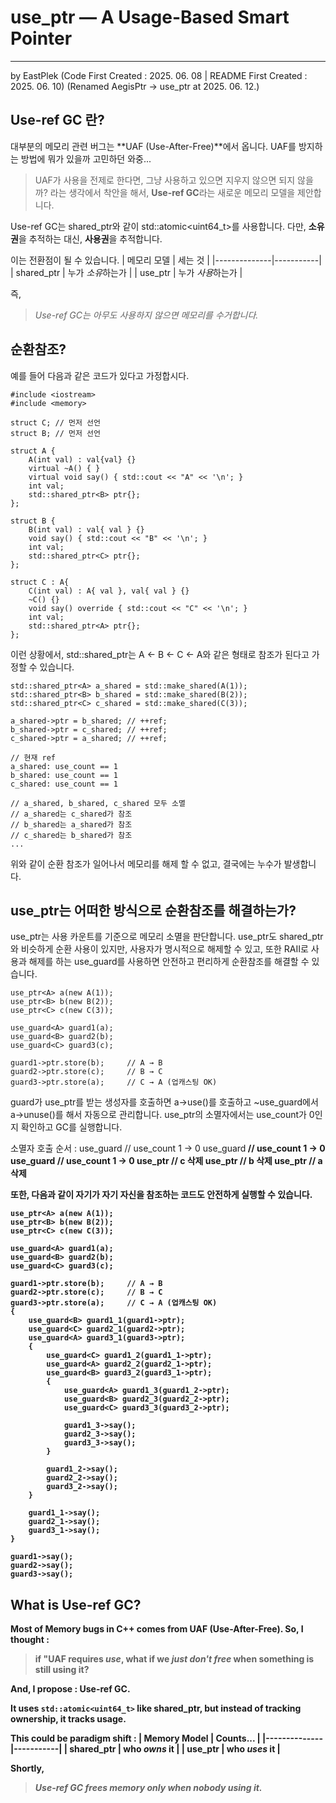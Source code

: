 # use_ptr — A Usage-Based Smart Pointer
---
by EastPlek 
(Code First Created : 2025. 06. 08 | README First Created : 2025. 06. 10)
(Renamed AegisPtr -> use_ptr at 2025. 06. 12.)

## Use-ref GC 란?
대부분의 메모리 관련 버그는 **UAF (Use-After-Free)**에서 옵니다.
UAF를 방지하는 방법에 뭐가 있을까 고민하던 와중...
> UAF가 사용을 전제로 한다면, 그냥 사용하고 있으면 지우지 않으면 되지 않을까?
라는 생각에서 착안을 해서,
**Use-ref GC**라는 새로운 메모리 모델을 제안합니다.

Use-ref GC는 shared_ptr와 같이 std::atomic<uint64_t>를 사용합니다.
다만, **소유권**을 추적하는 대신, **사용권**을 추적합니다.

이는 전환점이 될 수 있습니다.
| 메모리 모델 | 세는 것 |
|--------------|-----------|
| shared_ptr   | 누가 *소유*하는가 |
| use_ptr      | 누가 *사용*하는가 |

즉,
> *Use-ref GC는 아무도 사용하지 않으면 메모리를 수거합니다.*

## 순환참조?
예를 들어 다음과 같은 코드가 있다고 가정합시다.
```
#include <iostream>
#include <memory>

struct C; // 먼저 선언
struct B; // 먼저 선언

struct A {
	A(int val) : val{val} {}
	virtual ~A() { }
	virtual void say() { std::cout << "A" << '\n'; }
	int val;
	std::shared_ptr<B> ptr{};
};

struct B {
	B(int val) : val{ val } {}
	void say() { std::cout << "B" << '\n'; }
	int val;
	std::shared_ptr<C> ptr{};
};

struct C : A{
	C(int val) : A{ val }, val{ val } {}
	~C() {}
	void say() override { std::cout << "C" << '\n'; }
	int val;
	std::shared_ptr<A> ptr{};
};

```
이런 상황에서, std::shared_ptr는 A <- B <- C <- A와 같은 형태로 참조가 된다고 가정할 수 있습니다.
```
std::shared_ptr<A> a_shared = std::make_shared(A(1));
std::shared_ptr<B> b_shared = std::make_shared(B(2));
std::shared_ptr<C> c_shared = std::make_shared(C(3));

a_shared->ptr = b_shared; // ++ref;
b_shared->ptr = c_shared; // ++ref;
c_shared->ptr = a_shared; // ++ref;

// 현재 ref
a_shared: use_count == 1
b_shared: use_count == 1
c_shared: use_count == 1

// a_shared, b_shared, c_shared 모두 소멸
// a_shared는 c_shared가 참조
// b_shared는 a_shared가 참조
// c_shared는 b_shared가 참조
...
```
위와 같이 순환 참조가 일어나서 메모리를 해제 할 수 없고, 결국에는 누수가 발생합니다.

## use_ptr는 어떠한 방식으로 순환참조를 해결하는가?
use_ptr는 사용 카운트를 기준으로 메모리 소멸을 판단합니다. use_ptr도 shared_ptr와 비슷하게 순환 사용이 있지만,
사용자가 명시적으로 해제할 수 있고, 또한 RAII로 사용과 해제를 하는 use_guard를 사용하면 안전하고 편리하게
순환참조를 해결할 수 있습니다.
```
use_ptr<A> a(new A(1));
use_ptr<B> b(new B(2));
use_ptr<C> c(new C(3));

use_guard<A> guard1(a);
use_guard<B> guard2(b);
use_guard<C> guard3(c);

guard1->ptr.store(b);     // A → B
guard2->ptr.store(c);     // B → C
guard3->ptr.store(a);     // C → A (업캐스팅 OK)
```
guard가 use_ptr를 받는 생성자를 호출하면 a->use()를 호출하고 ~use_guard에서 a->unuse()를 해서 자동으로 관리합니다.
use_ptr의 소멸자에서는 use_count가 0인지 확인하고 GC를 실행합니다.

소멸자 호출 순서 :
use_guard<C> // use_count 1 -> 0
use_guard<B> // use_count 1 -> 0
use_guard<A> // use_count 1 -> 0
use_ptr<C> // c 삭제
use_ptr<B> // b 삭제
use_ptr<A> // a 삭제

또한, 다음과 같이 자기가 자기 자신을 참조하는 코드도 **안전하게** 실행할 수 있습니다.
```
use_ptr<A> a(new A(1));
use_ptr<B> b(new B(2));
use_ptr<C> c(new C(3));

use_guard<A> guard1(a);
use_guard<B> guard2(b);
use_guard<C> guard3(c);

guard1->ptr.store(b);     // A → B
guard2->ptr.store(c);     // B → C
guard3->ptr.store(a);     // C → A (업캐스팅 OK)
{
	use_guard<B> guard1_1(guard1->ptr);
	use_guard<C> guard2_1(guard2->ptr);
	use_guard<A> guard3_1(guard3->ptr);
	{
		use_guard<C> guard1_2(guard1_1->ptr);
		use_guard<A> guard2_2(guard2_1->ptr);
		use_guard<B> guard3_2(guard3_1->ptr);
		{
			use_guard<A> guard1_3(guard1_2->ptr);
			use_guard<B> guard2_3(guard2_2->ptr);
			use_guard<C> guard3_3(guard3_2->ptr);

			guard1_3->say();
			guard2_3->say();
			guard3_3->say();
		}

		guard1_2->say();
		guard2_2->say();
		guard3_2->say();
	}

	guard1_1->say();
	guard2_1->say();
	guard3_1->say();
}

guard1->say();  
guard2->say();
guard3->say();
```

## What is Use-ref GC?
Most of Memory bugs in C++ comes from **UAF (Use-After-Free).**
So, I thought :
> if "UAF requires *use*, what if we _just don't free_ when something is still **using** it?

And, I propose :
**Use-ref GC**.

It uses `std::atomic<uint64_t>` like shared_ptr,
but instead of **tracking ownership**, it tracks **usage**.

This could be paradigm shift :
| Memory Model | Counts... |
|--------------|-----------|
| shared_ptr   | who *owns* it |
| use_ptr      | who *uses* it |

Shortly,
> *Use-ref GC frees memory only when nobody using it.*
